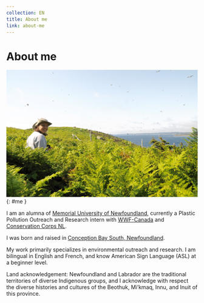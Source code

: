 ```yaml
---
collection: EN
title: About me
link: about-me
---
```


# About me

![Emily Wells](/assets/images/me.jpg){: #me }


I am an alumna of [Memorial University of Newfoundland](https://www.mun.ca), currently a Plastic Pollution Outreach and Research intern with [WWF-Canada](http://www.wwf.ca/) and [Conservation Corps NL](http://www.ccnl.ca/).

I was born and raised in [Conception Bay South, Newfoundland](https://goo.gl/maps/L1VTgUeWwL2wycue6).

My work primarily specializes in environmental outreach and research. I am bilingual in English and French, and know American Sign Language (ASL) at a beginner level.

Land acknowledgement: Newfoundland and Labrador are the traditional territories of diverse Indigenous groups, and I acknowledge with respect the diverse histories and cultures of the Beothuk, Mi’kmaq, Innu, and Inuit of this province.


